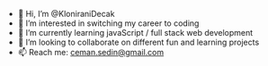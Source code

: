 - 👋 Hi, I’m @KloniraniDecak
- 👀 I’m interested in switching my career to coding
- 🌱 I’m currently learning javaScript / full stack web development
- 💞️ I’m looking to collaborate on different fun and learning projects
- 📫 Reach me: ceman.sedin@gmail.com

<!---
KloniraniDecak/KloniraniDecak is a ✨ special ✨ repository because its `README.md` (this file) appears on your GitHub profile.
You can click the Preview link to take a look at your changes.
--->
